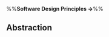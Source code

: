 <link rel="stylesheet" href="{{baseUrl}}/css/textbook.css">

<div class="website-content">

%%**Software Design Principles &rarr;**%%

## Abstraction

<div id="main">

<include src="what/embed.md" />

</div>

</div>
